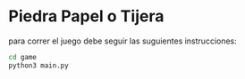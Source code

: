 # Piedra Papel o Tijera

para correr el juego debe seguir las suguientes instrucciones:

```sh
cd game
python3 main.py
```